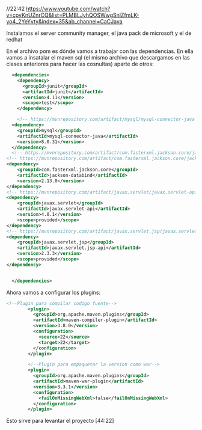 //22:42 
https://www.youtube.com/watch?v=cpyKnUZnrCQ&list=PLMBLJyhQOSWwgSnlZfmLK-yo4_2YeYvty&index=35&ab_channel=CaCJava 


Instalamos el server community manager, el java pack de microsoft y el de redhat 


En el archivo pom es dónde vamos a trabajar con las dependencias. En ella vamos a insatalar el maven sql (el mismo archivo que descargamos en las clases anteriores para hacer las cosnultas) aparte de otros: 

```xml
  <dependencies>
    <dependency>
      <groupId>junit</groupId>
      <artifactId>junit</artifactId>
      <version>4.11</version>
      <scope>test</scope>
    </dependency>

    <!-- https://mvnrepository.com/artifact/mysql/mysql-connector-java -->
  <dependency>
    <groupId>mysql</groupId>
    <artifactId>mysql-connector-java</artifactId>
    <version>8.0.31</version>
  </dependency>
  <!-- https://mvnrepository.com/artifact/com.fasterxml.jackson.core/jackson-core -->
<!-- https://mvnrepository.com/artifact/com.fasterxml.jackson.core/jackson-databind -->
<dependency>
    <groupId>com.fasterxml.jackson.core</groupId>
    <artifactId>jackson-databind</artifactId>
    <version>2.13.0</version>
</dependency>
<!-- https://mvnrepository.com/artifact/javax.servlet/javax.servlet-api -->
<dependency>
    <groupId>javax.servlet</groupId>
    <artifactId>javax.servlet-api</artifactId>
    <version>4.0.1</version>
    <scope>provided</scope>
</dependency>
<!-- https://mvnrepository.com/artifact/javax.servlet.jsp/javax.servlet.jsp-api -->
<dependency>
    <groupId>javax.servlet.jsp</groupId>
    <artifactId>javax.servlet.jsp-api</artifactId>
    <version>2.3.3</version>
    <scope>provided</scope>
</dependency>


  </dependencies>
```
Ahora vamos a configurar los plugins: 

```xml
<!--Plugin para compilar codigo fuente-->
        <plugin>
          <groupId>org.apache.maven.plugins</groupId>
          <artifactId>maven-compiler-plugin</artifactId>
          <version>3.8.0</version>
          <configuration>
            <source>22</source>
            <target>22</target>
          </configuration>
        </plugin>

        <!--Plugin para empaquetar la version como war--> 
        <plugin>
          <groupId>org.apache.maven.plugins</groupId>
          <artifactId>maven-war-plugin</artifactId>
          <version>3.3.1</version>
          <configuration>
            <failOnMissingWebXml>false</failOnMissingWebXml>
          </configuration>
        </plugin>

``` 

Esto sirve para levantar el proyecto [44:22]